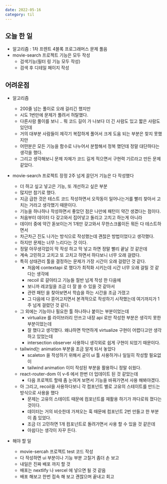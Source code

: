 ```yaml
---
date: 2022-05-16
category: til
---
```


## 오늘 한 일

- 알고리즘 : 1차 프렌트 4블록 프로그래머스 문제 풀음
- movie-search 프로젝트 기능은 모두 작성
  - 검색기능(필터 링 기능 모두 작성)
  - 검색 후 디테일 페이지 작성

## 어려운점

- 알고리즘
  - 200줄 넘는 풀이로 오래 걸리긴 했지만
  - 시도 1번만에 문제가 풀려서 허탈했다.
  - 다른사람 풀이를 보니 .. 뭐 코드 길이 가 나보다 더 긴 사람도 있고 짧은 사람도 있던데
  - 거의 대부분 사람들이 제각기 복잡하게 풀어서 크게 도움 되는 부분은 찾지 못했지만
  - 어떤분은 모든 기능을 함수로 나누어서 분할해서 정복 했던데 정말 대단하다는 생각을 했다.
  - 그리고 생각해보니 문제 자체가 코드 길게 적으면서 구현력 기르라고 만든 문제 같았다.
- movie-search 프로젝트 장정 2주 넘게 끌던거 기능은 다 작성했다

  - 더 하고 싶고 넣고은 기능, 또 개선하고 싶은 부분
  - 많지만 참기로 했다.
  - 지금 급한 것은 테스트 코드 작성하면서 오작동이 일어나는거를 빨리 찾아서 고치는 거라고 생각했기 때문이다.
  - 기능을 하나하나 작성하면서 좋았던 점은 나만에 패턴이 약간 생겼다는 점이다.
  - 처음부터 데이터 다 갖고와서 집어넣고 돌리고 고치고 하는게 아니라
  - 데이터 중에 약간 돋보이는거 1개만 갖고와서 무한스크롤이든 뭐든 다 테스트하면서
  - 차근차근 진도 나가는 방식으로 작성했는데 괜찮은 방법이었다고 생각했다.
  - 하지만 문제는 너무 느리다는 것 이다.
  - 정말 아무생각없이 막 작성 하고 막 넣고 하면 정말 빨리 끝날 것 같은데
  - 계속 고민하고 고치고 또 고치고 하면서 하다보니 너무 오래 걸렸다.
  - 특히 상태관리 툴을 결정하는 문제가 가장 시간이 오래 걸렸던 것 같다.
    - 처음에 contextapi 로 했다가 최적화 시키는데 시간 너무 오래 걸릴 것 같다는 생각에
    - recoil 로 갈아타고 기능들 절반 넘게 작성 한 다음에
    - 보니까 레코일을 조금 더 잘 쓸 수 있을 것 같아서
    - 관련 패턴 을 찾아보면서 학습을 하는 시간을 조금 가졌고
    - 그 다음에 다 뜯어고치면서 본격적으로 작성하기 시작했는데 여기까지가 1주 넘게 걸렸던 것 같다.
  - 그 외에는 기능이나 필요한 툴 하나하나 붙이는 부분이었는데
    - virtualize 를 라이브러리 안쓰고 내장 api 로만 작성한 부분은 생각지 못한 부분이었는데
    - 잘 했다고 생각했다. 왜냐하면 막연하게 virtualize 구현이 어렵다고만 생각 하고 있었는데
    - intersection observer 사용하니 생각외로 쉽게 구현이 되었기 때문이다.
  - tailwind는 animation 부분을 조금 알게 되서 놓았다
    - scaleton 을 작성하기 위해서 굳이 ui 툴 사용하거나 일일히 작성할 필요없이
    - tailwind animation 이미 작성된 부분을 활용하니 정말 쉬웠다.
  - react-router-dom 이 v-6 에서 한번 더 업데이트 된 것 같았는데
    - 다음 프로젝트 할때 좀 눈여겨 보면서 기능을 바꿔가면서 사용 해봐야겠다.
  - 아 그리고, recoil을 사용하다보니 각 컴포넌트 별로 고유의 스테이트를 만드는 방식으로 사용을 했다
    - 문제는 고유의 스테이트 때문에 컴포넌트를 재활용 하기가 까다로워 졌다는 것이다.
    - 데이터는 거의 비슷한데 가져오는 훅 때문에 컴포넌트 2번 만들고 한 부분이 좀 있었다.
    - 조금 더 고민하면 1개 컴포넌트로 돌려가면서 사용 할 수 있을 것 같은데
    - 아쉽다는 생각이 자꾸 든다.

- 해야 할 일
  - movie-sercah 프로젝트 test 코드 작성
  - 다 작성하면 ui 부분이나 기능 부분 고칠거 좀더 손 보고
  - 내일은 진짜 배포 까지 할 것
  - 배포는 nextlify 나 vercel 에 넣으면 될 것 같음
  - 배포 해보고 한번 접속 해 보고 괜찮으며 끝내고 회고
